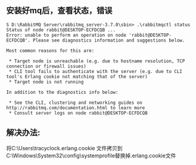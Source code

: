## 安装好mq后，查看状态，错误
```
S D:\RabbitMQ Server\rabbitmq_server-3.7.0\sbin> .\rabbitmqctl status  
Status of node rabbit@DESKTOP-ECFDCQB ...  
Error: unable to perform an operation on node 'rabbit@DESKTOP-ECFDCQB'. Please see diagnostics information and suggestions below.  
  
Most common reasons for this are:  
  
 * Target node is unreachable (e.g. due to hostname resolution, TCP connection or firewall issues)  
 * CLI tool fails to authenticate with the server (e.g. due to CLI tool's Erlang cookie not matching that of the server)  
 * Target node is not running  
  
In addition to the diagnostics info below:  
  
 * See the CLI, clustering and networking guides on http://rabbitmq.com/documentation.html to learn more  
 * Consult server logs on node rabbit@DESKTOP-ECFDCQB  
```
## 解决办法:
将C:\Users\tracyclock\.erlang.cookie 文件拷贝到C:\Windows\System32\config\systemprofile替换掉.erlang.cookie文件

